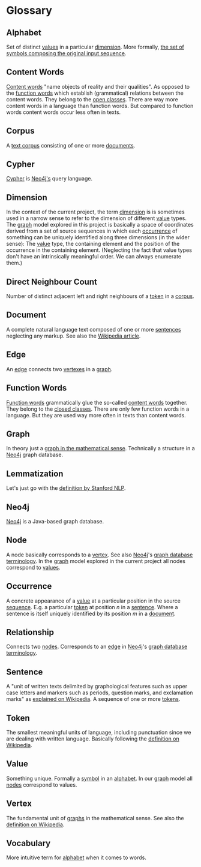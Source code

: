 Glossary
========

<a name="alphabet">Alphabet</a>
---------------------------------
Set of distinct [values](#value) in a particular [dimension](#dimension). More formally, [the set of symbols composing the original input sequence][3].

<a name="content_words">Content Words</a>
--------------------------------------------
[Content words](https://en.wikipedia.org/wiki/Content_word) "name objects of reality and their qualities". 
As opposed to the [function words](#function_words) which establish (grammatical) relations between the content words.
They belong to the [open classes](https://en.wikipedia.org/wiki/Part_of_speech#Open_and_closed_classes).
There are way more content words in a language than function words.
But compared to function words content words occur less often in texts.


<a name="corpus">Corpus</a>
---------------------------------
A [text corpus](https://en.wikipedia.org/wiki/Text_corpus) consisting of one or more [documents](#document).

<a name="cypher">Cypher</a>
---------------------------------
[Cypher](https://neo4j.com/cypher-graph-query-language/) is [Neo4j's](#neo4j) query language.


<a name="dimension">Dimension</a>
---------------------------------
In the context of the current project, the term [dimension](https://en.wikipedia.org/wiki/Dimension) is is sometimes used in a narrow sense to refer to the dimension of different [value](#value) types. 
The [graph](#graph) model explored in this project is basically a space of coordinates derived from a set of source sequences in which each [occurrence](#occurrence) of something can be uniquely identified along three dimensions (in the wider sense): 
The [value](#value) type, the containing element and the position of the occurrence in the containing element. 
(Neglecting the fact that value types don't have an intrinsically meaningful order. We can always enumerate them.)

<a name="directNeighbourCount">Direct Neighbour Count</a>
----------------------------------------------------------
Number of distinct adjacent left and right neighbours of a [token](#token) in a [corpus](#corpus).


<a name="document">Document</a>
---------------------------------
A complete natural language text composed of one or more [sentences](#sentence) neglecting any markup. See also the [Wikipedia article](https://en.wikipedia.org/wiki/Document).

<a name="edge">Edge</a>
-----------------------
An [edge](https://en.wikipedia.org/wiki/Glossary_of_graph_theory_terms#edge) connects two [vertexes](#vertex) in a [graph](#graph).

<a name="function_words">Function Words</a>
--------------------------------------------
[Function words](https://en.wikipedia.org/wiki/Function_word) grammatically glue the so-called [content words](#content_words) together.
They belong to the [closed classes](https://en.wikipedia.org/wiki/Part_of_speech#Open_and_closed_classes).
There are only few function words in a language.
But they are used way more often in texts than content words.

<a name="graph">Graph</a>
---------------------------------
In theory just a [graph in the mathematical sense][1]. Technically a structure in a [Neo4j](#neo4j) graph database.

<a name="lemmatization">Lemmatization</a>
------------------------------------------
Let's just go with the [definition by Stanford NLP](https://nlp.stanford.edu/IR-book/html/htmledition/stemming-and-lemmatization-1.html).


<a name="neo4j">Neo4j</a>
--------------------------
[Neo4j](https://neo4j.com/) is a Java-based graph database. 

<a name="node">Node</a>
------------------------
A node basically corresponds to a [vertex](#vertex). See also [Neo4j](#neo4j)'s [graph database terminology](#https://neo4j.com/developer/graph-database/).
In the [graph](#graph) model explored in the current project all nodes correspond to [values](#value).

<a name="occurrence">Occurrence</a>
------------------------------------
A concrete appearance of a [value](#value) at a particular position in the source [sequence](https://en.wikipedia.org/wiki/Sequence).
E.g. a particular [token](#token) at position *n* in a [sentence](#sentence). Where a sentence is itself uniquely identified by its position *m* in a [document](#document).



<a name="relationship">Relationship</a>
------------------------
Connects two [nodes](#node). Corresponds to an [edge](#edge) in [Neo4j](#neo4j)'s [graph database terminology](#https://neo4j.com/developer/graph-database/).

<a name="sentence">Sentence</a>
-------------------------------- 
A "unit of written texts delimited by graphological features such as upper case letters and markers such as periods, question marks, and exclamation marks" as [explained on Wikipedia](https://en.wikipedia.org/wiki/Sentence_%28linguistics%29). A sequence of one or more [tokens](#token).

<a name="token">Token</a>
--------------------------
The smallest meaningful units of language, including punctuation since we are dealing with written language. 
Basically following the [definition on Wikipedia](https://en.wikipedia.org/wiki/Lexical_analysis#Token).

<a name="value">Value</a>
--------------------------
Something unique. Formally a [symbol][4] in an [alphabet](#alphabet). 
In our [graph](#graph) model all [nodes](#node) correspond to values.

<a name="vertex">Vertex</a>
----------------------------
The fundamental unit of [graphs](#graph) in the mathematical sense. See also the [definition on Wikipedia][2]. 

<a name="vocabulary">Vocabulary</a>
------------------------------------
More intuitive term for [alphabet](#alphabet) when it comes to words. 



[1]:https://en.wikipedia.org/wiki/Graph_(discrete_mathematics)#Graph
[2]:https://en.wikipedia.org/wiki/Vertex_(graph_theory)
[3]:https://en.wikipedia.org/wiki/Alphabet_(formal_languages)
[4]:https://en.wikipedia.org/wiki/Symbol_(programming)